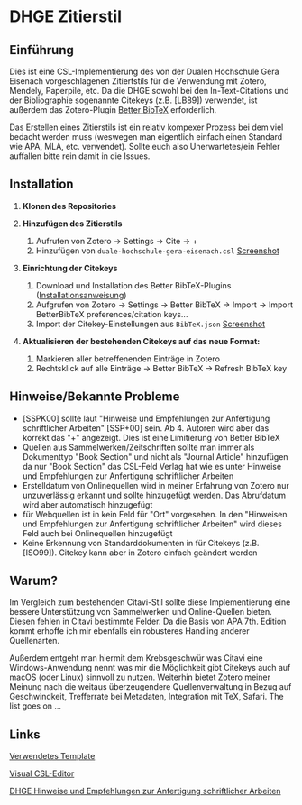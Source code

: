 # DHGE Zitierstil

## Einführung

Dies ist eine CSL-Implementierung des von der Dualen Hochschule Gera Eisenach vorgeschlagenen Zitiertstils für die Verwendung mit Zotero, Mendely, Paperpile, etc. Da die DHGE sowohl bei den In-Text-Citations und der Bibliographie sogenannte Citekeys (z.B. [LB89]) verwendet, ist außerdem das Zotero-Plugin [Better BibTeX](https://retorque.re/zotero-better-bibtex/) erforderlich.

Das Erstellen eines Zitierstils ist ein relativ kompexer Prozess bei dem viel bedacht werden muss (weswegen man eigentlich einfach einen Standard wie APA, MLA, etc. verwendet). Sollte euch also Unerwartetes/ein Fehler auffallen bitte rein damit in die Issues.

## Installation

1. **Klonen des Repositories**
2. **Hinzufügen des Zitierstils**
   1. Aufrufen von Zotero → Settings → Cite → +
   2. Hinzufügen von `duale-hochschule-gera-eisenach.csl` [Screenshot](https://github.com/DeEskalator/dhge-zitierstil/blob/main/Bilder/Bild%201.png)

3. **Einrichtung der Citekeys**
   1. Download und Installation des Better BibTeX-Plugins ([Installationsanweisung](https://retorque.re/zotero-better-bibtex/installation/index.html))
   2. Aufgrufen von Zotero → Settings →  Better BibTeX  → Import → Import BetterBibTeX preferences/citation keys...
   3. Import der Citekey-Einstellungen aus `BibTeX.json`
   [Screenshot](https://github.com/DeEskalator/dhge-zitierstil/blob/main/Bilder/Bild%202.png)

1. **Aktualisieren der bestehenden Citekeys auf das neue Format:**
   1. Markieren aller betreffenenden Einträge in Zotero
   2. Rechtsklick auf alle Einträge → Better BibTeX → Refresh BibTeX key

## Hinweise/Bekannte Probleme

- [SSPK00] sollte laut "Hinweise und Empfehlungen zur Anfertigung schriftlicher Arbeiten" [SSP+00] sein. Ab 4. Autoren wird aber das korrekt das "+" angezeigt. Dies ist eine Limitierung von Better BibTeX
- Quellen aus Sammelwerken/Zeitschriften sollte man immer als Dokumenttyp "Book Section" und nicht als "Journal Article" hinzufügen da nur "Book Section" das CSL-Feld Verlag hat wie es unter Hinweise und Empfehlungen zur Anfertigung schriftlicher Arbeiten
- Erstelldatum von Onlinequellen wird in meiner Erfahrung von Zotero nur unzuverlässig erkannt und sollte hinzugefügt werden. Das Abrufdatum wird aber automatisch hinzugefügt
- für Webquellen ist in kein Feld für "Ort" vorgesehen. In den "Hinweisen und Empfehlungen zur Anfertigung schriftlicher Arbeiten" wird dieses Feld auch bei Onlinequellen hinzugefügt
- Keine Erkennung von Standarddokumenten in für Citekeys (z.B. [ISO99]). Citekey kann aber in Zotero einfach geändert werden

## Warum?

Im Vergleich zum bestehenden Citavi-Stil sollte diese Implementierung eine bessere Unterstützung von Sammelwerken und Online-Quellen bieten. Diesen fehlen in Citavi bestimmte Felder. Da die Basis von APA 7th. Edition kommt erhoffe ich mir ebenfalls ein robusteres Handling anderer Quellenarten.

Außerdem entgeht man hiermit dem Krebsgeschwür was Citavi eine Windows-Anwendung nennt was mir die Möglichkeit gibt Citekeys auch auf macOS (oder Linux) sinnvoll zu nutzen. Weiterhin bietet Zotero meiner Meinung nach die weitaus überzeugendere Quellenverwaltung in Bezug auf Geschwindkeit, Trefferrate bei Metadaten, Integration mit TeX, Safari. The list goes on ...

## Links

[Verwendetes Template](http://www.zotero.org/styles/apa-6th-edition)

[Visual CSL-Editor](https://editor.citationstyles.org/visualEditor/)

[DHGE Hinweise und Empfehlungen zur Anfertigung schriftlicher Arbeiten](https://backstage.dhge.de/mod/resource/view.php?id=417)

